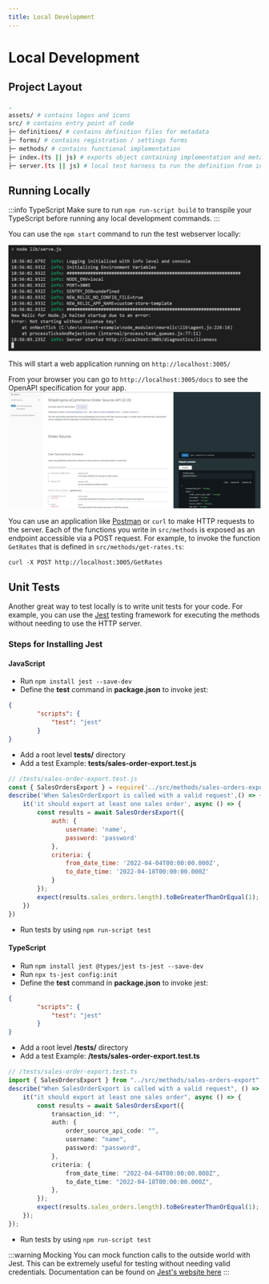 ```yaml
---
title: Local Development
---
```

# Local Development
## Project Layout
```bash
.
assets/ # contains logos and icons
src/ # contains entry point of code
├─ definitions/ # contains definition files for metadata
├─ forms/ # contains registration / settings forms
├─ methods/ # contains functional implementation
├─ index.(ts || js) # exports object containing implementation and metadata definition
├─ server.(ts || js) # local test harness to run the definition from index as a web server
```

## Running Locally
:::info TypeScript
Make sure to run `npm run-script build` to transpile your TypeScript before running any local development commands.
:::

You can use the `npm start` command to run the test webserver locally:

![](./images/running-service-locally.png)

This will start a web application running on `http://localhost:3005/`

From your browser you can go to `http://localhost:3005/docs` to see the OpenAPI
specification for your app.
![](./images/docs-endpoint.png)

You can use an application like [Postman](https://www.postman.com/) or `curl`
to make HTTP requests to the server. Each of the functions you write in
`src/methods` is exposed as an endpoint accessible via a POST request. For example,
to invoke the function `GetRates` that is defined in `src/methods/get-rates.ts`:

```
curl -X POST http://localhost:3005/GetRates
```

## Unit Tests
Another great way to test locally is to write unit tests for your code. For
example, you can use the [Jest](https://jestjs.io/) testing framework for
executing the methods without needing to use the HTTP server.

### Steps for Installing Jest
#### JavaScript
- Run `npm install jest --save-dev`
- Define the **test** command in **package.json** to invoke jest:

```JSON
{
        "scripts": {
            "test": "jest"
        }
}
```

- Add a root level **tests/** directory
- Add a test Example: **tests/sales-order-export.test.js**

```JavaScript
// /tests/sales-order-export.test.js
const { SalesOrdersExport } = require('../src/methods/sales-orders-export/index');
describe('When SalesOrderExport is called with a valid request',() => {
    it('it should export at least one sales order', async () => {
        const results = await SalesOrdersExport({
            auth: {
                username: 'name',
                password: 'password'
            },
            criteria: {
                from_date_time: '2022-04-04T00:00:00.000Z',
                to_date_time: '2022-04-18T00:00:00.000Z'
            }
        });
        expect(results.sales_orders.length).toBeGreaterThanOrEqual(1);
    })
})
```
- Run tests by using `npm run-script test`

#### TypeScript
- Run `npm install jest @types/jest ts-jest --save-dev`
- Run `npx ts-jest config:init`
- Define the **test** command in **package.json** to invoke jest:
```JSON
{
        "scripts": {
            "test": "jest"
        }
}
```
- Add a root level **/tests/** directory
- Add a test Example: **/tests/sales-order-export.test.ts**
```TypeScript
// /tests/sales-order-export.test.ts
import { SalesOrdersExport } from "../src/methods/sales-orders-export";
describe("When SalesOrderExport is called with a valid request", () => {
    it("it should export at least one sales order", async () => {
        const results = await SalesOrdersExport({
            transaction_id: "",
            auth: {
                order_source_api_code: "",
                username: "name",
                password: "password",
            },
            criteria: {
                from_date_time: "2022-04-04T00:00:00.000Z",
                to_date_time: "2022-04-18T00:00:00.000Z",
            },
        });
        expect(results.sales_orders.length).toBeGreaterThanOrEqual(1);
    });
});
```
- Run tests by using `npm run-script test`

:::warning Mocking
You can mock function calls to the outside world with Jest. This can be extremely useful for testing without needing valid credentials. Documentation can be found on [Jest's website here](https://jestjs.io/docs/mock-functions)
:::
